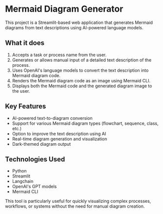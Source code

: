 # Mermaid Diagram Generator

This project is a Streamlit-based web application that generates Mermaid diagrams from text descriptions using AI-powered language models.

## What it does

1. Accepts a task or process name from the user.
2. Generates or allows manual input of a detailed text description of the process.
3. Uses OpenAI's language models to convert the text description into Mermaid diagram code.
4. Renders the Mermaid diagram code as an image using Mermaid CLI.
5. Displays both the Mermaid code and the generated diagram image to the user.

## Key Features

- AI-powered text-to-diagram conversion
- Support for various Mermaid diagram types (flowchart, sequence, class, etc.)
- Option to improve the text description using AI
- Real-time diagram generation and visualization
- Dark-themed diagram output

## Technologies Used

- Python
- Streamlit
- Langchain
- OpenAI's GPT models
- Mermaid CLI

This tool is particularly useful for quickly visualizing complex processes, workflows, or systems without the need for manual diagram creation.